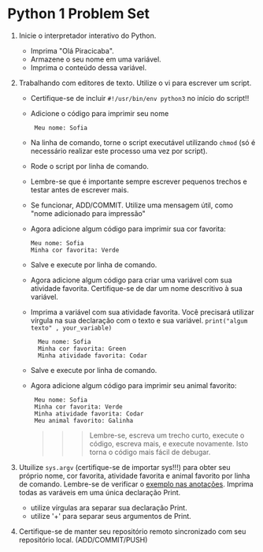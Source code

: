 Python 1 Problem Set
==================


1. Inicie o interpretador interativo do Python.
    - Imprima "Olá Piracicaba".
    - Armazene o seu nome em uma variável.
    - Imprima o conteúdo dessa variável.
    
2. Trabalhando com editores de texto. Utilize o vi para escrever um script. 
   - Certifique-se de incluir `#!/usr/bin/env python3` no início do script!! 
   - Adicione o código para imprimir seu nome  
   
        ```
         Meu nome: Sofia
        ```
    - Na linha de comando, torne o script executável utilizando `chmod` (só é necessário realizar este processo uma vez por script).
    - Rode o script por linha de comando. 
    - Lembre-se que é importante sempre escrever pequenos trechos e testar antes de escrever mais.
    - Se funcionar, ADD/COMMIT. Utilize uma mensagem útil, como "nome adicionado para impressão"
    - Agora adicione algum código para imprimir sua cor favorita: 
  
         ```
         Meu nome: Sofia
         Minha cor favorita: Verde
        ```
   - Salve e execute por linha de comando.
   - Agora adicione algum código para criar uma variável com sua atividade favorita. Certifique-se de dar um nome descritivo à sua variável.
   - Imprima a variável com sua atividade favorita. Você precisará utilizar vírgula na sua declaração com o texto e sua variável. `print("algum texto" , your_variable)`

       ```
         Meu nome: Sofia
         Minha cor favorita: Green
         Minha atividade favorita: Codar
        ```
   - Salve e execute por linha de comando. 
   - Agora adicione algum código para imprimir seu animal favorito:      
        
        ```
         Meu nome: Sofia
         Minha cor favorita: Verde
         Minha atividade favorita: Codar
         Meu animal favorito: Galinha
        ```
        >>>  Lembre-se, escreva um trecho curto, execute o código, escreva mais, e execute novamente. Isto torna o código mais fácil de debugar. 

4. Utuilize `sys.argv` (certifique-se de importar sys!!!) para obter seu próprio nome, cor favorita, atividade favorita e animal favorito por linha de comando. Lembre-se de verificar o [exemplo nas anotações](https://github.com/labbces/cen0336/blob/master/pfb.md/#par%C3%A2metros-de-linha-de-comando-uma-lista-especial-de-par%C3%A2metros). Imprima todas as varáveis em uma única declaração Print.
    - utilize vírgulas ara separar sua declaração Print. 
    - utilize '+' para separar seus argumentos de Print.

5. Certifique-se de manter seu repositório remoto sincronizado com seu repositório local. (ADD/COMMIT/PUSH)


